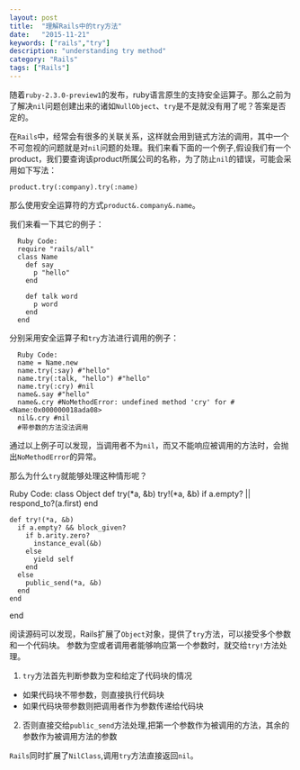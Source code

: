 ```yaml
---
layout: post
title:  "理解Rails中的try方法"
date:   "2015-11-21"
keywords: ["rails","try"]
description: "understanding try method"
category: "Rails"
tags: ["Rails"]
---
```


随着`ruby-2.3.0-preview1`的发布，ruby语言原生的支持安全运算子。那么之前为了解决`nil`问题创建出来的诸如`NullObject`、`try`是不是就没有用了呢？答案是否定的。

在`Rails`中，经常会有很多的关联关系，这样就会用到链式方法的调用，其中一个不可忽视的问题就是对`nil`问题的处理。我们来看下面的一个例子,假设我们有一个product，我们要查询该product所属公司的名称，为了防止`nil`的错误，可能会采用如下写法：

    product.try(:company).try(:name)

那么使用安全运算符的方式`product&.company&.name`。

我们来看一下其它的例子：

      Ruby Code:
      require "rails/all"
      class Name
        def say
          p "hello"
        end

        def talk word
          p word
        end
      end

分别采用安全运算子和`try`方法进行调用的例子：

      Ruby Code:
      name = Name.new
      name.try(:say) #"hello"
      name.try(:talk, "hello") #"hello"
      name.try(:cry) #nil
      name&.say #"hello"
      name&.cry #NoMethodError: undefined method 'cry' for #<Name:0x000000018ada08>
      nil&.cry #nil
      #带参数的方法没法调用

通过以上例子可以发现，当调用者不为`nil`，而又不能响应被调用的方法时，会抛出`NoMethodError`的异常。

那么为什么`try`就能够处理这种情形呢？

  Ruby Code:
  class Object
    def try(*a, &b)
      try!(*a, &b) if a.empty? || respond_to?(a.first)
    end

    def try!(*a, &b)
      if a.empty? && block_given?
        if b.arity.zero?
          instance_eval(&b)
        else
          yield self
        end
      else
        public_send(*a, &b)
      end
    end
  end

阅读源码可以发现，Rails扩展了`Object`对象，提供了`try`方法，可以接受多个参数和一个代码块。
参数为空或者调用者能够响应第一个参数时，就交给`try!`方法处理。

1. `try`方法首先判断参数为空和给定了代码块的情况
  * 如果代码块不带参数，则直接执行代码块
  * 如果代码块带参数则把调用者作为参数传递给代码块
2. 否则直接交给`public_send`方法处理,把第一个参数作为被调用的方法，其余的参数作为被调用方法的参数

`Rails`同时扩展了`NilClass`,调用`try`方法直接返回`nil`。

